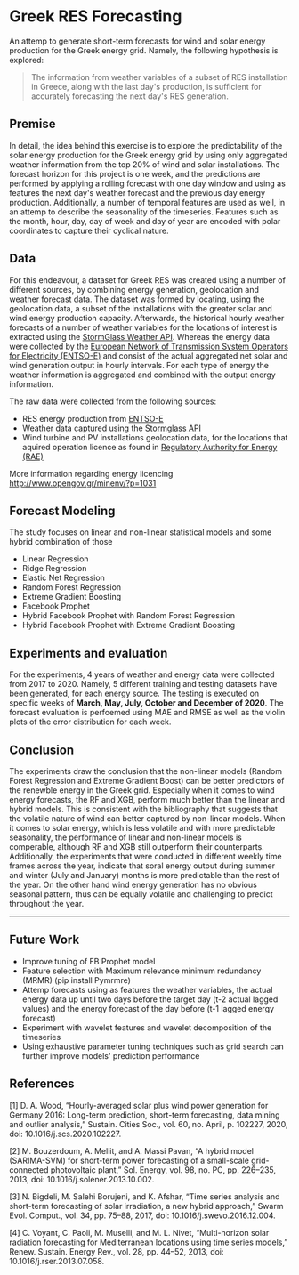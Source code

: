 # Greek RES Forecasting

An attemp to generate short-term forecasts for wind and solar energy production for the Greek energy grid. Namely, the following hypothesis is explored:
> The information from weather variables of a subset of RES installation in Greece, along with the last day's production, is sufficient for accurately forecasting the next day's RES generation.

## Premise
In detail, the idea behind this exercise is to explore the predictability of the solar energy production for the Greek energy grid by using only aggregated weather information from the top 20% of wind and solar installations. The forecast horizon for this project is one week, and the predictions are performed by applying a rolling forecast with one day window and using as features the next day's weather forecast and the previous day energy production. Additionally, a number of temporal features are used as well, in an attemp to describe the seasonality of the timeseries. Features such as the month, hour, day, day of week and day of year are encoded with polar coordinates to capture their cyclical nature.


## Data
For this endeavour, a dataset for Greek RES was created using a number of different sources, by combining energy generation, geolocation and weather forecast data. The dataset was formed by locating, using the geolocation data, a subset of the installations with the greater solar and wind energy production capacity. Afterwards, the historical hourly weather forecasts of a number of weather variables for the locations of interest is extracted using the [StormGlass Weather API](https://docs.stormglass.io/#/weather?id=point-request). Whereas the energy data were collected by the [European Network of Transmission System Operators for Electricity (ENTSO-E)](https://transparency.entsoe.eu/load-domain/r2/totalLoadR2/show) and consist of the actual aggregated net solar and wind generation output in hourly intervals. For each type of energy the weather information is aggregated and combined with the output energy information.

The raw data were collected from the following sources:

* RES energy production from [ENTSO-E](https://transparency.entsoe.eu/load-domain/r2/totalLoadR2/show)
* Weather data captured using the [Stormglass API](https://docs.stormglass.io/#/weather?id=point-request)
* Wind turbine and PV installations geolocation data, for the locations that aquired operation licence as found in [Regulatory Authority for Energy (RAE)](https://geo.rae.gr/)

More information regarding energy licencing http://www.opengov.gr/minenv/?p=1031

## Forecast Modeling
The study focuses on linear and non-linear statistical models and some hybrid combination of those
* Linear Regression
* Ridge Regression
* Elastic Net Regression
* Random Forest Regression
* Extreme Gradient Boosting
* Facebook Prophet
* Hybrid Facebook Prophet with Random Forest Regression
* Hybrid Facebook Prophet with Extreme Gradient Boosting

## Experiments and evaluation
For the experiments, 4 years of weather and energy data were collected from 2017 to 2020. Namely, 5 different training and testing datasets have been generated, for each energy source. The testing is executed on specific weeks of **March, May, July, October and December of 2020**. The forecast evaluation is perfoemed using MAE and RMSE as well as the violin plots of the error distribution for each week.

## Conclusion
The experiments draw the conclusion that the non-linear models (Random Forest Regression and Extreme Gradient Boost) can be better predictors of the renewble energy in the Greek grid. Especially when it comes to wind energy forecasts, the RF and XGB, perform much better than the linear and hybrid models. This is consistent with the bibliography that suggests that the volatile nature of wind can better captured by non-linear models.
When it comes to solar energy, which is less volatile and with more predictable seasonality, the performance of linear and non-linear models is comperable, although RF and XGB still outperform their counterparts. 
Additionally, the experiments that were conducted in different weekly time frames across the year, indicate that soral energy output during summer and winter (July and January) months is more predictable than the rest of the year. On the other hand wind energy generation has no obvious seasonal pattern, thus can be equally volatile and challenging to predict throughout the year.

---

## Future Work
* Improve tuning of FB Prophet model
* Feature selection with Maximum relevance minimum redundancy (MRMR) (pip install Pymrmre)
* Attemp forecasts using as features the weather variables, the actual energy data up until two days before the target day (t-2 actual lagged values) and the energy forecast of the day before (t-1 lagged energy forecast)
* Experiment with wavelet features and wavelet decomposition of the timeseries
* Using exhaustive parameter tuning techniques such as grid search can further improve models' prediction performance

## References
[1] D. A. Wood, “Hourly-averaged solar plus wind power generation for Germany 2016: Long-term prediction, short-term forecasting, data mining and outlier analysis,” Sustain. Cities Soc., vol. 60, no. April, p. 102227, 2020, doi: 10.1016/j.scs.2020.102227.

[2] M. Bouzerdoum, A. Mellit, and A. Massi Pavan, “A hybrid model (SARIMA-SVM) for short-term power forecasting of a small-scale grid-connected photovoltaic plant,” Sol. Energy, vol. 98, no. PC, pp. 226–235, 2013, doi: 10.1016/j.solener.2013.10.002.

[3] N. Bigdeli, M. Salehi Borujeni, and K. Afshar, “Time series analysis and short-term forecasting of solar irradiation, a new hybrid approach,” Swarm Evol. Comput., vol. 34, pp. 75–88, 2017, doi: 10.1016/j.swevo.2016.12.004.

[4] C. Voyant, C. Paoli, M. Muselli, and M. L. Nivet, “Multi-horizon solar radiation forecasting for Mediterranean locations using time series models,” Renew. Sustain. Energy Rev., vol. 28, pp. 44–52, 2013, doi: 10.1016/j.rser.2013.07.058.
